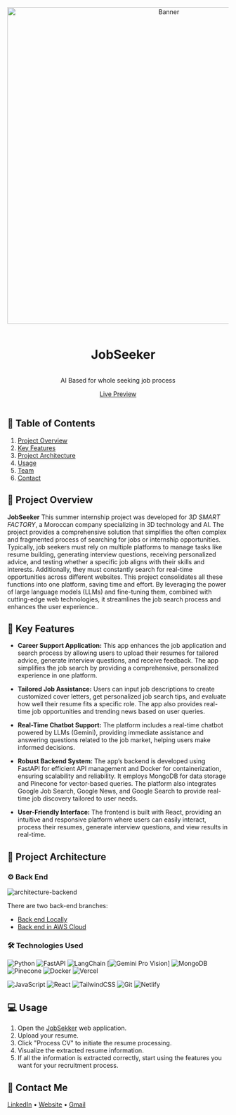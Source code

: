 <div align="center">
  <a href="https://teethseg.vercel.app/">
    <img src="https://github.com/IbtissamEchchaibi19/JobSeeker-AI-3D-smart-factory-/blob/f6cc7d03593dad54f00f80e98214e99db0318d5f/Screenshot%202024-09-15%20220715.png" alt="Banner" width="720">
  </a>

  <div id="user-content-toc">
    <ul>
      <summary><h1 style="display: inline-block;">JobSeeker</h1></summary>
    </ul>
  </div>
  
  <p>AI Based for whole seeking job process</p>
    <a href="https://hiringwebsite.netlify.app/" target="_blank">Live Preview</a>
</div>
<br>

## 📝 Table of Contents

1. [ Project Overview ](#introduction)
2. [ Key Features ](#features)
3. [ Project Architecture ](#arch)
4. [ Usage ](#usage)
5. [ Team ](#team)
6. [ Contact ](#contact)

<a name="introduction"></a>
## 🔬 Project Overview 

**JobSeeker** This summer internship project was developed for *3D SMART FACTORY*, a Moroccan company specializing in 3D technology and AI. The project provides a comprehensive solution that simplifies the often complex and fragmented process of searching for jobs or internship opportunities. Typically, job seekers must rely on multiple platforms to manage tasks like resume building, generating interview questions, receiving personalized advice, and testing whether a specific job aligns with their skills and interests. Additionally, they must constantly search for real-time opportunities across different websites. This project consolidates all these functions into one platform, saving time and effort. By leveraging the power of large language models (LLMs) and fine-tuning them, combined with cutting-edge web technologies, it streamlines the job search process and enhances the user experience..

## 🔌 Key Features

- **Career Support Application:** This app enhances the job application and search process by allowing users to upload their resumes for tailored advice, generate interview questions, and receive feedback. The app simplifies the job search by providing a comprehensive, personalized experience in one platform.

- **Tailored Job Assistance:** Users can input job descriptions to create customized cover letters, get personalized job search tips, and evaluate how well their resume fits a specific role. The app also provides real-time job opportunities and trending news based on user queries.

- **Real-Time Chatbot Support:** The platform includes a real-time chatbot powered by LLMs (Gemini), providing immediate assistance and answering questions related to the job market, helping users make informed decisions.

- **Robust Backend System:** The app’s backend is developed using FastAPI for efficient API management and Docker for containerization, ensuring scalability and reliability. It employs MongoDB for data storage and Pinecone for vector-based queries. The platform also integrates Google Job Search, Google News, and Google Search to provide real-time job discovery tailored to user needs.
- **User-Friendly Interface:** The frontend is built with React, providing an intuitive and responsive platform where users can easily interact, process their resumes, generate interview questions, and view results in real-time.


<a name="arch"></a>
## 📝 Project Architecture

### ⚙️ Back End

![architecture-backend](https://github.com/IbtissamEchchaibi19/JobSeeker-AI-3D-smart-factory-/blob/7520f41ba6d2af5089e110148eef7eed58b26a1a/backednarchct3d.png)

There are two back-end branches:

- [Back end Locally](https://github.com/Hamagistral/TeethSeg/tree/backend_local)
- [Back end in AWS Cloud](https://github.com/Hamagistral/TeethSeg/tree/backend_aws)

### 🛠️ Technologies Used

![Python](https://img.shields.io/badge/python-3670A0?style=for-the-badge&logo=python&logoColor=ffdd54)
![FastAPI](https://img.shields.io/badge/FastAPI-005571?style=for-the-badge&logo=fastapi)
![LangChain](https://img.shields.io/badge/LangChain-%234F7D8C.svg?style=for-the-badge&logo=langchain&logoColor=white)
[![Gemini Pro Vision](https://img.shields.io/badge/Gemini%20Pro%20Vision-blue?style=for-the-badge&logo=text&logoColor=white)]
![MongoDB](https://img.shields.io/badge/MongoDB-%2347A248.svg?style=for-the-badge&logo=mongodb&logoColor=white)
![Pinecone](https://img.shields.io/badge/Pinecone-%2300D084.svg?style=for-the-badge&logo=pinecone&logoColor=white)
![Docker](https://img.shields.io/badge/docker-%230db7ed.svg?style=for-the-badge&logo=docker&logoColor=white)
![Vercel](https://img.shields.io/badge/vercel-%23000000.svg?style=for-the-badge&logo=vercel&logoColor=white)




![JavaScript](https://img.shields.io/badge/javascript-%23323330.svg?style=for-the-badge&logo=javascript&logoColor=%23F7DF1E)
![React](https://img.shields.io/badge/react-%2320232a.svg?style=for-the-badge&logo=react&logoColor=%2361DAFB)
![TailwindCSS](https://img.shields.io/badge/tailwindcss-%2338B2AC.svg?style=for-the-badge&logo=tailwind-css&logoColor=white)
![Git](https://img.shields.io/badge/git-%23F05032.svg?style=for-the-badge&logo=git&logoColor=white)
![Netlify](https://img.shields.io/badge/netlify-%23000000.svg?style=for-the-badge&logo=netlify&logoColor=white)


<a name="usage"></a>
## 💻 Usage

1. Open the [JobSekker](https://hiringwebsite.netlify.app/) web application.
2. Upload your resume.
3. Click "Process CV" to initiate the resume processing.
4. Visualize the extracted resume information.
5. If all the information is extracted correctly, start using the features you want for your recruitment process.

<a name="contact"></a>
## 📨 Contact Me

[LinkedIn](https://www.linkedin.com/in/ibtissam-ech-chaibi/) •
[Website](https://ibtissamportfolio.netlify.app/) •
[Gmail](hamza.echchaibi@gmail.com)
